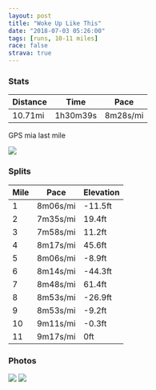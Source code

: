 ```yaml
---
layout: post
title: "Woke Up Like This"
date: "2018-07-03 05:26:00"
tags: [runs, 10-11 miles]
race: false
strava: true
---
```


### Stats

| Distance | Time | Pace |
|----------|------|------|
|10.71mi|1h30m39s|8m28s/mi|

GPS mia last mile

<img src='https://maps.googleapis.com/maps/api/staticmap?maptype=roadmap&path=enc:{vrwFvhqbMaFsEJmF_wAk|@kSkOiCyEgEGaA{BgXkN{OaMoBm@}BjEmHtXuCe@yBbDsDxKhAvDmEcA_LxByD{AiPyTkLWuGqIuL}BcRaN_DwE_@aNc^iV}H}@wH|A}McMiMeA_EiG}A|AzAlFq@lBgMkFcCpAeCrHMlHtBtBnE{GjHYjFxJrD`CpChJvLzH`DtF`Hx@pClJ~CvDdFjAtHgAvLxLbIr@~R`YtOnAjCvGfOjG~L~PpFg@lFwKhGmFrIpBdExCVrBzDyHxDR~NxK&key=AIzaSyC1MId7bFpkLXNAaYhBSTb8jLyiSqzbDtM&size=800x800&markers=color:yellow|label:S|40.73342,-73.98556&markers=color:green|label:F|40.75860999999998,-73.97886000000005'>

### Splits

| Mile | Pace | Elevation |
|------|------|-----------|
|1|8m06s/mi|-11.5ft|
|2|7m35s/mi|19.4ft|
|3|7m58s/mi|11.2ft|
|4|8m17s/mi|45.6ft|
|5|8m06s/mi|-8.9ft|
|6|8m14s/mi|-44.3ft|
|7|8m48s/mi|61.4ft|
|8|8m53s/mi|-26.9ft|
|9|8m53s/mi|-9.2ft|
|10|9m11s/mi|-0.3ft|
|11|9m17s/mi|0ft|

### Photos
<img src='https://dgtzuqphqg23d.cloudfront.net/35I61-Rsune39bLBaSGwnhv53v4DDgrRE98BVUpgILg-431x768.jpg'>

<img src='https://dgtzuqphqg23d.cloudfront.net/WFG4nvXTzxpQXt_vyoLg4HVewSdp5GBiz_lDh_X7PGU-738x768.jpg'>
